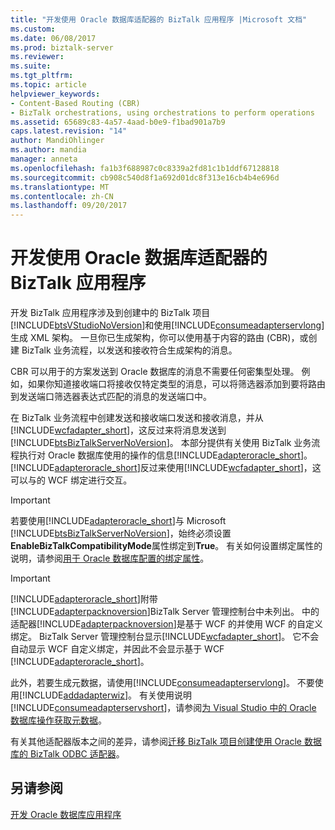 ```yaml
---
title: "开发使用 Oracle 数据库适配器的 BizTalk 应用程序 |Microsoft 文档"
ms.custom: 
ms.date: 06/08/2017
ms.prod: biztalk-server
ms.reviewer: 
ms.suite: 
ms.tgt_pltfrm: 
ms.topic: article
helpviewer_keywords:
- Content-Based Routing (CBR)
- BizTalk orchestrations, using orchestrations to perform operations
ms.assetid: 65689c83-4a57-4aad-b0e9-f1bad901a7b9
caps.latest.revision: "14"
author: MandiOhlinger
ms.author: mandia
manager: anneta
ms.openlocfilehash: fa1b3f688987c0c8339a2fd81c1b1ddf67128818
ms.sourcegitcommit: cb908c540d8f1a692d01dc8f313e16cb4b4e696d
ms.translationtype: MT
ms.contentlocale: zh-CN
ms.lasthandoff: 09/20/2017
---
```

# <a name="develop-biztalk-applications-using-the-oracle-database-adapter"></a>开发使用 Oracle 数据库适配器的 BizTalk 应用程序
开发 BizTalk 应用程序涉及到创建中的 BizTalk 项目[!INCLUDE[btsVStudioNoVersion](../../includes/btsvstudionoversion-md.md)]和使用[!INCLUDE[consumeadapterservlong](../../includes/consumeadapterservlong-md.md)]生成 XML 架构。 一旦你已生成架构，你可以使用基于内容的路由 (CBR)，或创建 BizTalk 业务流程，以发送和接收符合生成架构的消息。  
  
 CBR 可以用于的方案发送到 Oracle 数据库的消息不需要任何密集型处理。 例如，如果你知道接收端口将接收仅特定类型的消息，可以将筛选器添加到要将路由到发送端口筛选器表达式匹配的消息的发送端口中。  
  
 在 BizTalk 业务流程中创建发送和接收端口发送和接收消息，并从[!INCLUDE[wcfadapter_short](../../includes/wcfadapter-short-md.md)]，这反过来将消息发送到[!INCLUDE[btsBizTalkServerNoVersion](../../includes/btsbiztalkservernoversion-md.md)]。 本部分提供有关使用 BizTalk 业务流程执行对 Oracle 数据库使用的操作的信息[!INCLUDE[adapteroracle_short](../../includes/adapteroracle-short-md.md)]。 [!INCLUDE[adapteroracle_short](../../includes/adapteroracle-short-md.md)]反过来使用[!INCLUDE[wcfadapter_short](../../includes/wcfadapter-short-md.md)]，这可以与的 WCF 绑定进行交互。  
  
> [!IMPORTANT]
>  若要使用[!INCLUDE[adapteroracle_short](../../includes/adapteroracle-short-md.md)]与 Microsoft [!INCLUDE[btsBizTalkServerNoVersion](../../includes/btsbiztalkservernoversion-md.md)]，始终必须设置**EnableBizTalkCompatibilityMode**属性绑定到**True**。 有关如何设置绑定属性的说明，请参阅[用于 Oracle 数据库配置的绑定属性](../../adapters-and-accelerators/adapter-oracle-database/configure-the-binding-properties-for-oracle-database.md)。  
  
> [!IMPORTANT]
>  [!INCLUDE[adapteroracle_short](../../includes/adapteroracle-short-md.md)]附带[!INCLUDE[adapterpacknoversion](../../includes/adapterpacknoversion-md.md)]BizTalk Server 管理控制台中未列出。 中的适配器[!INCLUDE[adapterpacknoversion](../../includes/adapterpacknoversion-md.md)]是基于 WCF 的并使用 WCF 的自定义绑定。 BizTalk Server 管理控制台显示[!INCLUDE[wcfadapter_short](../../includes/wcfadapter-short-md.md)]。 它不会自动显示 WCF 自定义绑定，并因此不会显示基于 WCF [!INCLUDE[adapteroracle_short](../../includes/adapteroracle-short-md.md)]。  
> 
> 此外，若要生成元数据，请使用[!INCLUDE[consumeadapterservlong](../../includes/consumeadapterservlong-md.md)]。 不要使用[!INCLUDE[addadapterwiz](../../includes/addadapterwiz-md.md)]。 有关使用说明[!INCLUDE[consumeadapterservshort](../../includes/consumeadapterservshort-md.md)]，请参阅[为 Visual Studio 中的 Oracle 数据库操作获取元数据](../../adapters-and-accelerators/adapter-oracle-database/get-metadata-for-oracle-database-operations-in-visual-studio.md)。 
> 
> 有关其他适配器版本之间的差异，请参阅[迁移 BizTalk 项目创建使用 Oracle 数据库的 BizTalk ODBC 适配器](http://msdn.microsoft.com/library/18f40265-c7f3-44a1-99b6-1b1dc800561e)。  
  
  
  
## <a name="see-also"></a>另请参阅  
[开发 Oracle 数据库应用程序](../../adapters-and-accelerators/adapter-oracle-database/develop-your-oracle-database-applications.md)